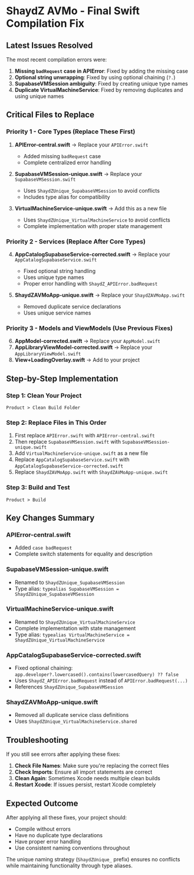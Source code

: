 # ShaydZ AVMo - Final Swift Compilation Fix

## Latest Issues Resolved

The most recent compilation errors were:

1. **Missing `badRequest` case in APIError**: Fixed by adding the missing case
2. **Optional string unwrapping**: Fixed by using optional chaining (`?.`)
3. **SupabaseVMSession ambiguity**: Fixed by creating unique type names
4. **Duplicate VirtualMachineService**: Fixed by removing duplicates and using unique names

## Critical Files to Replace

### **Priority 1 - Core Types (Replace These First)**

1. **APIError-central.swift** → Replace your `APIError.swift`
   - Added missing `badRequest` case
   - Complete centralized error handling

2. **SupabaseVMSession-unique.swift** → Replace your `SupabaseVMSession.swift`
   - Uses `ShaydZUnique_SupabaseVMSession` to avoid conflicts
   - Includes type alias for compatibility

3. **VirtualMachineService-unique.swift** → Add this as a new file
   - Uses `ShaydZUnique_VirtualMachineService` to avoid conflicts
   - Complete implementation with proper state management

### **Priority 2 - Services (Replace After Core Types)**

4. **AppCatalogSupabaseService-corrected.swift** → Replace your `AppCatalogSupabaseService.swift`
   - Fixed optional string handling
   - Uses unique type names
   - Proper error handling with `ShaydZ_APIError.badRequest`

5. **ShaydZAVMoApp-unique.swift** → Replace your `ShaydZAVMoApp.swift`
   - Removed duplicate service declarations
   - Uses unique service names

### **Priority 3 - Models and ViewModels (Use Previous Fixes)**

6. **AppModel-corrected.swift** → Replace your `AppModel.swift`
7. **AppLibraryViewModel-corrected.swift** → Replace your `AppLibraryViewModel.swift`
8. **View+LoadingOverlay.swift** → Add to your project

## Step-by-Step Implementation

### Step 1: Clean Your Project
```
Product > Clean Build Folder
```

### Step 2: Replace Files in This Order
1. First replace `APIError.swift` with `APIError-central.swift`
2. Then replace `SupabaseVMSession.swift` with `SupabaseVMSession-unique.swift`
3. Add `VirtualMachineService-unique.swift` as a new file
4. Replace `AppCatalogSupabaseService.swift` with `AppCatalogSupabaseService-corrected.swift`
5. Replace `ShaydZAVMoApp.swift` with `ShaydZAVMoApp-unique.swift`

### Step 3: Build and Test
```
Product > Build
```

## Key Changes Summary

### APIError-central.swift
- Added `case badRequest`
- Complete switch statements for equality and description

### SupabaseVMSession-unique.swift
- Renamed to `ShaydZUnique_SupabaseVMSession`
- Type alias: `typealias SupabaseVMSession = ShaydZUnique_SupabaseVMSession`

### VirtualMachineService-unique.swift
- Renamed to `ShaydZUnique_VirtualMachineService`
- Complete implementation with state management
- Type alias: `typealias VirtualMachineService = ShaydZUnique_VirtualMachineService`

### AppCatalogSupabaseService-corrected.swift
- Fixed optional chaining: `app.developer?.lowercased().contains(lowercasedQuery) ?? false`
- Uses `ShaydZ_APIError.badRequest` instead of `APIError.badRequest(...)`
- References `ShaydZUnique_SupabaseVMSession`

### ShaydZAVMoApp-unique.swift
- Removed all duplicate service class definitions
- Uses `ShaydZUnique_VirtualMachineService.shared`

## Troubleshooting

If you still see errors after applying these fixes:

1. **Check File Names**: Make sure you're replacing the correct files
2. **Check Imports**: Ensure all import statements are correct
3. **Clean Again**: Sometimes Xcode needs multiple clean builds
4. **Restart Xcode**: If issues persist, restart Xcode completely

## Expected Outcome

After applying all these fixes, your project should:
- Compile without errors
- Have no duplicate type declarations
- Have proper error handling
- Use consistent naming conventions throughout

The unique naming strategy (`ShaydZUnique_` prefix) ensures no conflicts while maintaining functionality through type aliases.
